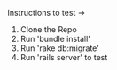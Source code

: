 Instructions to test -> 
1. Clone the Repo
2. Run 'bundle install'
3. Run 'rake db:migrate'
4. Run 'rails server' to test
